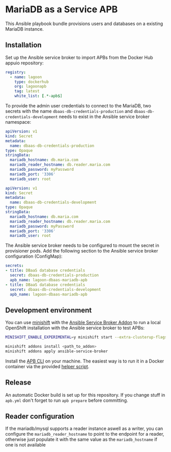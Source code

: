 # MariaDB as a Service APB

This Ansible playbook bundle provisions users and databases on a existing MariaDB instance.

## Installation
Set up the Ansible service broker to import APBs from the Docker Hub appuio repository:
```yaml
registry:
  - name: lagoon
    type: dockerhub
    org: lagoonapb
    tag: latest
    white_list: [.*-apb$]
```

To provide the admin user credentials to connect to the MariaDB, two secrets with the name `dbaas-db-credentials-production` and `dbaas-db-credentials-development` needs to exist in the Ansible service broker namespace:
```yaml
apiVersion: v1
kind: Secret
metadata:
  name: dbaas-db-credentials-production
type: Opaque
stringData:
  mariadb_hostname: db.maria.com
  mariadb_reader_hostname: db.reader.maria.com
  mariadb_password: myPassword
  mariadb_port: '3306'
  mariadb_user: root
```
```yaml
apiVersion: v1
kind: Secret
metadata:
  name: dbaas-db-credentials-development
type: Opaque
stringData:
  mariadb_hostname: db.maria.com
  mariadb_reader_hostname: db.reader.maria.com
  mariadb_password: myPassword
  mariadb_port: '3306'
  mariadb_user: root
```
The Ansible service broker needs to be configured to mount the secret in provisioner pods. Add the following section to the Ansible service broker configuration (ConfigMap):
```yaml
secrets:
- title: DBaaS database credentials
  secret: dbaas-db-credentials-production
  apb_name: lagoon-dbaas-mariadb-apb
- title: DBaaS database credentials
  secret: dbaas-db-credentials-development
  apb_name: lagoon-dbaas-mariadb-apb
```

## Development environment
You can use [minishift](https://github.com/minishift/minishift) with the [Ansible Service Broker Addon](https://github.com/minishift/minishift-addons/tree/master/add-ons/ansible-service-broker) to run a local OpenShift installation with the Ansible service broker to test APBs:
```bash
MINISHIFT_ENABLE_EXPERIMENTAL=y minishift start --extra-clusterup-flags "--service-catalog" --openshift-version v3.9.0

minishift addons install <path_to_addon>
minishift addons apply ansible-service-broker
```

Install the [APB CLI](https://github.com/ansibleplaybookbundle/ansible-playbook-bundle/blob/master/docs/apb_cli.md#installing-the-apb-tool) on your machine. The easiest way is to run it in a Docker container via the provided [helper script](https://github.com/ansibleplaybookbundle/ansible-playbook-bundle/blob/master/scripts/apb-docker-run.sh).

## Release
An automatic Docker build is set up for this repository. If you change stuff in `apb.yml` don't forget to run `apb prepare` before committing.

## Reader configuration
If the mariadb/mysql supports a reader instance aswell as a writer, you can configure the `mariadb_reader_hostname` to point to the endpoint for a reader, otherwise just populate it with the same value as the `mariadb_hostname` if one is not available
